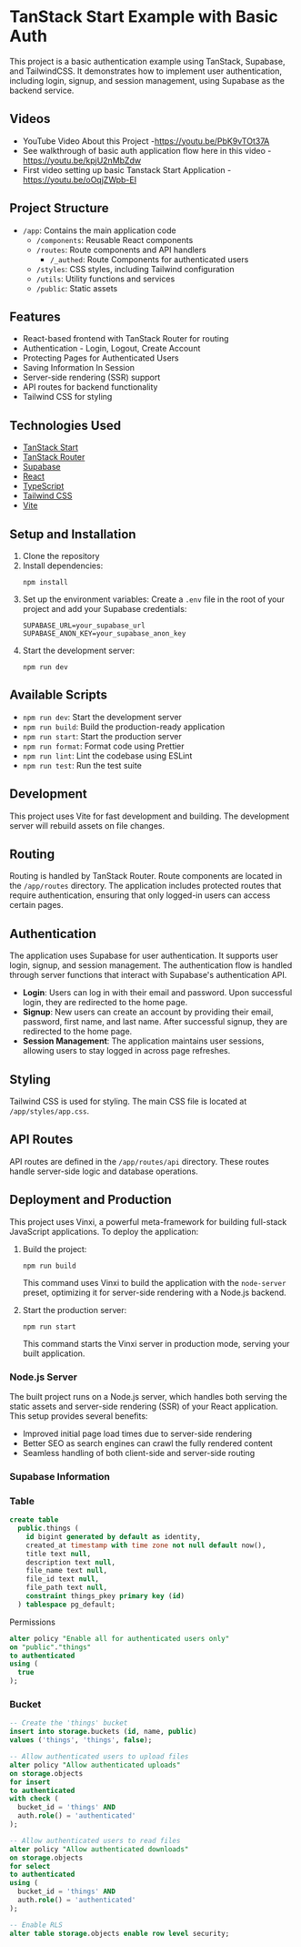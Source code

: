 # TanStack Start Example with Basic Auth

This project is a basic authentication example using TanStack, Supabase, and TailwindCSS. It
demonstrates how to implement user authentication, including login, signup, and session management,
using Supabase as the backend service.

## Videos

- YouTube Video About this Project -https://youtu.be/PbK9vTOt37A
- See walkthrough of basic auth application flow here in this video - https://youtu.be/kpjU2nMbZdw
- First video setting up basic Tanstack Start Application - https://youtu.be/oOqjZWpb-EI

## Project Structure

- `/app`: Contains the main application code
  - `/components`: Reusable React components
  - `/routes`: Route components and API handlers
    - `/_authed`: Route Components for authenticated users
  - `/styles`: CSS styles, including Tailwind configuration
  - `/utils`: Utility functions and services
  - `/public`: Static assets

## Features

- React-based frontend with TanStack Router for routing
- Authentication - Login, Logout, Create Account
- Protecting Pages for Authenticated Users
- Saving Information In Session
- Server-side rendering (SSR) support
- API routes for backend functionality
- Tailwind CSS for styling

## Technologies Used

- [TanStack Start](https://tanstack.com/start)
- [TanStack Router](https://tanstack.com/router)
- [Supabase](https://supabase.io/)
- [React](https://reactjs.org/)
- [TypeScript](https://www.typescriptlang.org/)
- [Tailwind CSS](https://tailwindcss.com/)
- [Vite](https://vitejs.dev/)

## Setup and Installation

1. Clone the repository
2. Install dependencies:
   ```
   npm install
   ```
3. Set up the environment variables: Create a `.env` file in the root of your project and add your
   Supabase credentials:
   ```
   SUPABASE_URL=your_supabase_url
   SUPABASE_ANON_KEY=your_supabase_anon_key
   ```
4. Start the development server:
   ```
   npm run dev
   ```

## Available Scripts

- `npm run dev`: Start the development server
- `npm run build`: Build the production-ready application
- `npm run start`: Start the production server
- `npm run format`: Format code using Prettier
- `npm run lint`: Lint the codebase using ESLint
- `npm run test`: Run the test suite

## Development

This project uses Vite for fast development and building. The development server will rebuild assets
on file changes.

## Routing

Routing is handled by TanStack Router. Route components are located in the `/app/routes` directory.
The application includes protected routes that require authentication, ensuring that only logged-in
users can access certain pages.

## Authentication

The application uses Supabase for user authentication. It supports user login, signup, and session
management. The authentication flow is handled through server functions that interact with
Supabase's authentication API.

- **Login**: Users can log in with their email and password. Upon successful login, they are
  redirected to the home page.
- **Signup**: New users can create an account by providing their email, password, first name, and
  last name. After successful signup, they are redirected to the home page.
- **Session Management**: The application maintains user sessions, allowing users to stay logged in
  across page refreshes.

## Styling

Tailwind CSS is used for styling. The main CSS file is located at `/app/styles/app.css`.

## API Routes

API routes are defined in the `/app/routes/api` directory. These routes handle server-side logic and
database operations.

## Deployment and Production

This project uses Vinxi, a powerful meta-framework for building full-stack JavaScript applications.
To deploy the application:

1. Build the project:

   ```
   npm run build
   ```

   This command uses Vinxi to build the application with the `node-server` preset, optimizing it for
   server-side rendering with a Node.js backend.

2. Start the production server:
   ```
   npm run start
   ```
   This command starts the Vinxi server in production mode, serving your built application.

### Node.js Server

The built project runs on a Node.js server, which handles both serving the static assets and
server-side rendering (SSR) of your React application. This setup provides several benefits:

- Improved initial page load times due to server-side rendering
- Better SEO as search engines can crawl the fully rendered content
- Seamless handling of both client-side and server-side routing

### Supabase Information

### Table

```sql
create table
  public.things (
    id bigint generated by default as identity,
    created_at timestamp with time zone not null default now(),
    title text null,
    description text null,
    file_name text null,
    file_id text null,
    file_path text null,
    constraint things_pkey primary key (id)
  ) tablespace pg_default;
```

Permissions

```sql
alter policy "Enable all for authenticated users only"
on "public"."things"
to authenticated
using (
  true
);
```

### Bucket

```sql
-- Create the 'things' bucket
insert into storage.buckets (id, name, public)
values ('things', 'things', false);

-- Allow authenticated users to upload files
alter policy "Allow authenticated uploads"
on storage.objects
for insert
to authenticated
with check (
  bucket_id = 'things' AND
  auth.role() = 'authenticated'
);

-- Allow authenticated users to read files
alter policy "Allow authenticated downloads"
on storage.objects
for select
to authenticated
using (
  bucket_id = 'things' AND
  auth.role() = 'authenticated'
);

-- Enable RLS
alter table storage.objects enable row level security;
```
